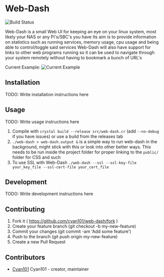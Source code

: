 # Web-Dash

![Build Status](https://travis-ci.org/Cyan101/web-dash.svg?branch=master)

Web-Dash is a small Web UI for keeping an eye on your linux system, most likely your NAS or any Pi's/SBC's you have
Its aim is to provide information on statistics such as running services, memory usage, cpu usage and being able to control/toggle said services
Web-Dash will also have support for links to other web programs running so it can be used to navigate through your system remotely without having to bookmark a bunch of URL's

Current Example:
![Current Example](http://i.imgur.com/OTmjvyw.png)

## Installation

TODO: Write installation instructions here

## Usage

TODO: Write usage instructions here
1. Compile with `crystal build --release src/web-dash.cr` (add `--no-debug` if you have issues) or use a build from the releases tab
2. `./web-dash > web-dash.output &` is a simple way to run web-dash in the background, might stick with this or look into other better ways. This needs to be run inside the project folder for proper linking to the `public/` folder for CSS and such
2. To use SSL with Web-Dash `./web-dash --ssl --ssl-key-file your_key_file --ssl-cert-file your_cert_file`

## Development

TODO: Write development instructions here

## Contributing

1. Fork it ( https://github.com/cyan101/web-dash/fork )
2. Create your feature branch (git checkout -b my-new-feature)
3. Commit your changes (git commit -am 'Add some feature')
4. Push to the branch (git push origin my-new-feature)
5. Create a new Pull Request

## Contributors

- [Cyan101](https://github.com/[your-github-name]cyan101) Cyan101 - creator, maintainer
